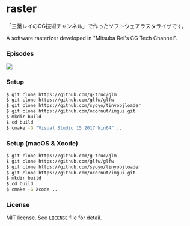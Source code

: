 # raster

「三葉レイのCG技術チャンネル」で作ったソフトウェアラスタライザです。

A software rasterizer developed in "Mitsuba Rei's CG Tech Channel".

### Episodes

[![](http://img.youtube.com/vi/gQx4PyKpQh0/0.jpg)](https://youtu.be/gQx4PyKpQh0)

### Setup

```bash
$ git clone https://github.com/g-truc/glm
$ git clone https://github.com/glfw/glfw
$ git clone https://github.com/syoyo/tinyobjloader
$ git clone https://github.com/ocornut/imgui.git
$ mkdir build
$ cd build
$ cmake -G "Visual Studio 15 2017 Win64" ..
```

### Setup (macOS & Xcode)

```bash
$ git clone https://github.com/g-truc/glm
$ git clone https://github.com/glfw/glfw
$ git clone https://github.com/syoyo/tinyobjloader
$ git clone https://github.com/ocornut/imgui.git
$ mkdir build
$ cd build
$ cmake -G Xcode ..
```

### License

MIT license. See ``LICENSE`` file for detail.
